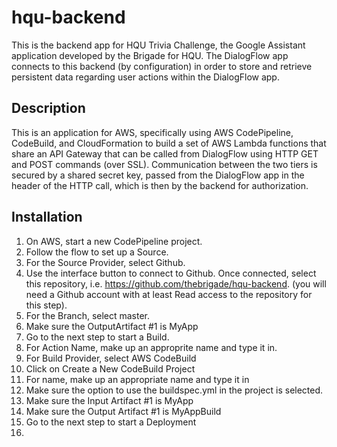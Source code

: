 # hqu-backend

This is the backend app for HQU Trivia Challenge, the Google Assistant application developed by the Brigade for HQU. The DialogFlow app connects to this backend (by configuration) in order to store and retrieve persistent data regarding user actions within the DialogFlow app.

## Description

This is an application for AWS, specifically using AWS CodePipeline, CodeBuild, and CloudFormation to build a set of AWS Lambda functions that share an API Gateway that can be called from DialogFlow using HTTP GET and POST commands (over SSL). Communication between the two tiers is secured by a shared secret key, passed from the DialogFlow app in the header of the HTTP call, which is then by the backend for authorization.

## Installation

1. On AWS, start a new CodePipeline project.
2. Follow the flow to set up a Source.
3. For the Source Provider, select Github.
4. Use the interface button to connect to Github. Once connected, select this repository, i.e. https://github.com/thebrigade/hqu-backend. (you will need a Github account with at least Read access to the repository for this step).
5. For the Branch, select master.
5. Make sure the OutputArtifact #1 is MyApp
6. Go to the next step to start a Build.
7. For Action Name, make up an approprite name and type it in.
8. For Build Provider, select AWS CodeBuild
9. Click on Create a New CodeBuild Project
10. For name, make up an appropriate name and type it in
11. Make sure the option to use the buildspec.yml in the project is selected.
12. Make sure the Input  Artifact #1 is MyApp
12. Make sure the Output Artifact #1 is MyAppBuild
12. Go to the next step to start a Deployment
13. 


